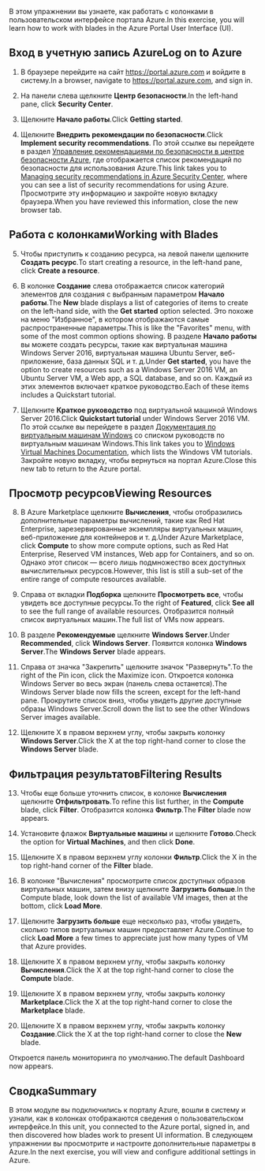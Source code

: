 <span data-ttu-id="d4f87-101">В этом упражнении вы узнаете, как работать с колонками в пользовательском интерфейсе портала Azure.</span><span class="sxs-lookup"><span data-stu-id="d4f87-101">In this exercise, you will learn how to work with blades in the Azure Portal User Interface (UI).</span></span>

## <a name="log-on-to-azure"></a><span data-ttu-id="d4f87-102">Вход в учетную запись Azure</span><span class="sxs-lookup"><span data-stu-id="d4f87-102">Log on to Azure</span></span>

1. <span data-ttu-id="d4f87-103">В браузере перейдите на сайт https://portal.azure.com и войдите в систему.</span><span class="sxs-lookup"><span data-stu-id="d4f87-103">In a browser, navigate to https://portal.azure.com, and sign in.</span></span>

2. <span data-ttu-id="d4f87-104">На панели слева щелкните **Центр безопасности**.</span><span class="sxs-lookup"><span data-stu-id="d4f87-104">In the left-hand pane, click **Security Center**.</span></span>

3. <span data-ttu-id="d4f87-105">Щелкните **Начало работы**.</span><span class="sxs-lookup"><span data-stu-id="d4f87-105">Click **Getting started**.</span></span>

4. <span data-ttu-id="d4f87-106">Щелкните **Внедрить рекомендации по безопасности**.</span><span class="sxs-lookup"><span data-stu-id="d4f87-106">Click **Implement security recommendations**.</span></span> <span data-ttu-id="d4f87-107">По этой ссылке вы перейдете в раздел [Управление рекомендациями по безопасности в центре безопасности Azure](https://docs.microsoft.com/azure/security-center/security-center-recommendations), где отображается список рекомендаций по безопасности для использования Azure.</span><span class="sxs-lookup"><span data-stu-id="d4f87-107">This link takes you to [Managing security recommendations in Azure Security Center](https://docs.microsoft.com/azure/security-center/security-center-recommendations), where you can see a list of security recommendations for using Azure.</span></span> <span data-ttu-id="d4f87-108">Просмотрите эту информацию и закройте новую вкладку браузера.</span><span class="sxs-lookup"><span data-stu-id="d4f87-108">When you have reviewed this information, close the new browser tab.</span></span>

## <a name="working-with-blades"></a><span data-ttu-id="d4f87-109">Работа с колонками</span><span class="sxs-lookup"><span data-stu-id="d4f87-109">Working with Blades</span></span>

5. <span data-ttu-id="d4f87-110">Чтобы приступить к созданию ресурса, на левой панели щелкните **Создать ресурс**.</span><span class="sxs-lookup"><span data-stu-id="d4f87-110">To start creating a resource, in the left-hand pane, click **Create a resource**.</span></span>

6. <span data-ttu-id="d4f87-111">В колонке **Создание** слева отображается список категорий элементов для создания с выбранным параметром **Начало работы**.</span><span class="sxs-lookup"><span data-stu-id="d4f87-111">The **New** blade displays a list of categories of items to create on the left-hand side, with the **Get started** option selected.</span></span> <span data-ttu-id="d4f87-112">Это похоже на меню "Избранное", в котором отображаются самые распространенные параметры.</span><span class="sxs-lookup"><span data-stu-id="d4f87-112">This is like the "Favorites" menu, with some of the most common options showing.</span></span> <span data-ttu-id="d4f87-113">В разделе **Начало работы** вы можете создать ресурсы, такие как виртуальная машина Windows Server 2016, виртуальная машина Ubuntu Server, веб-приложение, база данных SQL и т. д.</span><span class="sxs-lookup"><span data-stu-id="d4f87-113">Under **Get started**, you have the option to create resources such as a Windows Server 2016 VM, an Ubuntu Server VM, a Web app, a SQL database, and so on.</span></span> <span data-ttu-id="d4f87-114">Каждый из этих элементов включает краткое руководство.</span><span class="sxs-lookup"><span data-stu-id="d4f87-114">Each of these items includes a Quickstart tutorial.</span></span>

7. <span data-ttu-id="d4f87-115">Щелкните **Краткое руководство** под виртуальной машиной Windows Server 2016.</span><span class="sxs-lookup"><span data-stu-id="d4f87-115">Click **Quickstart tutorial** under Windows Server 2016 VM.</span></span> <span data-ttu-id="d4f87-116">По этой ссылке вы перейдете в раздел [Документация по виртуальным машинам Windows](https://docs.microsoft.com/azure/virtual-machines/windows/) со списком руководств по виртуальным машинам Windows.</span><span class="sxs-lookup"><span data-stu-id="d4f87-116">This link takes you to [Windows Virtual Machines Documentation](https://docs.microsoft.com/azure/virtual-machines/windows/), which lists the Windows VM tutorials.</span></span> <span data-ttu-id="d4f87-117">Закройте новую вкладку, чтобы вернуться на портал Azure.</span><span class="sxs-lookup"><span data-stu-id="d4f87-117">Close this new tab to return to the Azure portal.</span></span>

## <a name="viewing-resources"></a><span data-ttu-id="d4f87-118">Просмотр ресурсов</span><span class="sxs-lookup"><span data-stu-id="d4f87-118">Viewing Resources</span></span>

8. <span data-ttu-id="d4f87-119">В Azure Marketplace щелкните **Вычисления**, чтобы отобразились дополнительные параметры вычислений, такие как Red Hat Enterprise, зарезервированные экземпляры виртуальных машин, веб-приложение для контейнеров и т. д.</span><span class="sxs-lookup"><span data-stu-id="d4f87-119">Under Azure Marketplace, click **Compute** to show more compute options, such as Red Hat Enterprise, Reserved VM instances, Web app for Containers, and so on.</span></span> <span data-ttu-id="d4f87-120">Однако этот список — всего лишь подмножество всех доступных вычислительных ресурсов.</span><span class="sxs-lookup"><span data-stu-id="d4f87-120">However, this list is still a sub-set of the entire range of compute resources available.</span></span>

9. <span data-ttu-id="d4f87-121">Справа от вкладки **Подборка** щелкните **Просмотреть все**, чтобы увидеть все доступные ресурсы.</span><span class="sxs-lookup"><span data-stu-id="d4f87-121">To the right of **Featured**, click **See all** to see the full range of available resources.</span></span> <span data-ttu-id="d4f87-122">Отобразится полный список виртуальных машин.</span><span class="sxs-lookup"><span data-stu-id="d4f87-122">The full list of VMs now appears.</span></span>

10. <span data-ttu-id="d4f87-123">В разделе **Рекомендуемые** щелкните **Windows Server**.</span><span class="sxs-lookup"><span data-stu-id="d4f87-123">Under **Recommended**, click **Windows Server**.</span></span> <span data-ttu-id="d4f87-124">Появится колонка **Windows Server**.</span><span class="sxs-lookup"><span data-stu-id="d4f87-124">The **Windows Server** blade appears.</span></span>

11. <span data-ttu-id="d4f87-125">Справа от значка "Закрепить" щелкните значок "Развернуть".</span><span class="sxs-lookup"><span data-stu-id="d4f87-125">To the right of the Pin icon, click the Maximize icon.</span></span> <span data-ttu-id="d4f87-126">Откроется колонка Windows Server во весь экран (панель слева останется).</span><span class="sxs-lookup"><span data-stu-id="d4f87-126">The Windows Server blade now fills the screen, except for the left-hand pane.</span></span> <span data-ttu-id="d4f87-127">Прокрутите список вниз, чтобы увидеть другие доступные образы Windows Server.</span><span class="sxs-lookup"><span data-stu-id="d4f87-127">Scroll down the list to see the other Windows Server images available.</span></span>

12. <span data-ttu-id="d4f87-128">Щелкните X в правом верхнем углу, чтобы закрыть колонку **Windows Server**.</span><span class="sxs-lookup"><span data-stu-id="d4f87-128">Click the X at the top right-hand corner to close the **Windows Server** blade.</span></span>

## <a name="filtering-results"></a><span data-ttu-id="d4f87-129">Фильтрация результатов</span><span class="sxs-lookup"><span data-stu-id="d4f87-129">Filtering Results</span></span>

13. <span data-ttu-id="d4f87-130">Чтобы еще больше уточнить список, в колонке **Вычисления** щелкните **Отфильтровать**.</span><span class="sxs-lookup"><span data-stu-id="d4f87-130">To refine this list further, in the **Compute** blade, click **Filter**.</span></span> <span data-ttu-id="d4f87-131">Отобразится колонка **Фильтр**.</span><span class="sxs-lookup"><span data-stu-id="d4f87-131">The **Filter** blade now appears.</span></span>

14. <span data-ttu-id="d4f87-132">Установите флажок **Виртуальные машины** и щелкните **Готово**.</span><span class="sxs-lookup"><span data-stu-id="d4f87-132">Check the option for **Virtual Machines**, and then click **Done**.</span></span>

15. <span data-ttu-id="d4f87-133">Щелкните X в правом верхнем углу колонки **Фильтр**.</span><span class="sxs-lookup"><span data-stu-id="d4f87-133">Click the X in the top right-hand corner of the **Filter** blade.</span></span>

16. <span data-ttu-id="d4f87-134">В колонке "Вычисления" просмотрите список доступных образов виртуальных машин, затем внизу щелкните **Загрузить больше**.</span><span class="sxs-lookup"><span data-stu-id="d4f87-134">In the Compute blade, look down the list of available VM images, then at the bottom, click **Load More**.</span></span>

17. <span data-ttu-id="d4f87-135">Щелкните **Загрузить больше** еще несколько раз, чтобы увидеть, сколько типов виртуальных машин предоставляет Azure.</span><span class="sxs-lookup"><span data-stu-id="d4f87-135">Continue to click **Load More** a few times to appreciate just how many types of VM that Azure provides.</span></span>

18. <span data-ttu-id="d4f87-136">Щелкните X в правом верхнем углу, чтобы закрыть колонку **Вычисления**.</span><span class="sxs-lookup"><span data-stu-id="d4f87-136">Click the X at the top right-hand corner to close the **Compute** blade.</span></span>

19. <span data-ttu-id="d4f87-137">Щелкните X в правом верхнем углу, чтобы закрыть колонку **Marketplace**.</span><span class="sxs-lookup"><span data-stu-id="d4f87-137">Click the X at the top right-hand corner to close the **Marketplace** blade.</span></span>

20. <span data-ttu-id="d4f87-138">Щелкните X в правом верхнем углу, чтобы закрыть колонку **Создание**.</span><span class="sxs-lookup"><span data-stu-id="d4f87-138">Click the X at the top right-hand corner to close the **New** blade.</span></span>

<span data-ttu-id="d4f87-139">Откроется панель мониторинга по умолчанию.</span><span class="sxs-lookup"><span data-stu-id="d4f87-139">The default Dashboard now appears.</span></span>

## <a name="summary"></a><span data-ttu-id="d4f87-140">Сводка</span><span class="sxs-lookup"><span data-stu-id="d4f87-140">Summary</span></span>

<span data-ttu-id="d4f87-141">В этом модуле вы подключились к порталу Azure, вошли в систему и узнали, как в колонках отображаются сведения о пользовательском интерфейсе.</span><span class="sxs-lookup"><span data-stu-id="d4f87-141">In this unit, you connected to the Azure portal, signed in, and then discovered how blades work to present UI information.</span></span> <span data-ttu-id="d4f87-142">В следующем упражнении вы просмотрите и настроите дополнительные параметры в Azure.</span><span class="sxs-lookup"><span data-stu-id="d4f87-142">In the next exercise, you will view and configure additional settings in Azure.</span></span>